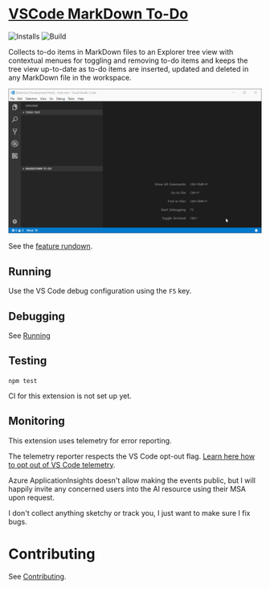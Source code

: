 # [VSCode MarkDown To-Do](https://marketplace.visualstudio.com/items?itemName=TomasHubelbauer.vscode-markdown-todo)
![Installs](https://vsmarketplacebadge.apphb.com/installs-short/TomasHubelbauer.vscode-markdown-todo.svg)
![Build](https://api.travis-ci.org/TomasHubelbauer/vscode-markdown-todo.svg?branch=master)

Collects to-do items in MarkDown files to an Explorer tree view with contextual menues for toggling and removing to-do items and keeps the tree view up-to-date as to-do items are inserted, updated and deleted in any MarkDown file in the workspace.

![Screenshot](screenshot.gif)

See the [feature rundown](demo\README.md).

## Running

Use the VS Code debug configuration using the `F5` key.

## Debugging

See [Running](#running)

## Testing

`npm test`

CI for this extension is not set up yet.

## Monitoring

This extension uses telemetry for error reporting.

The telemetry reporter respects the VS Code opt-out flag.
[Learn here how to opt out of VS Code telemetry](https://code.visualstudio.com/docs/supporting/FAQ#_how-to-disable-telemetry-reporting).

Azure ApplicationInsights doesn't allow making the events public,
but I will happily invite any concerned users into the AI resource using their MSA
upon request.

I don't collect anything sketchy or track you, I just want to make sure I fix bugs.

# Contributing

See [Contributing](CONTRIBUTING.md).
